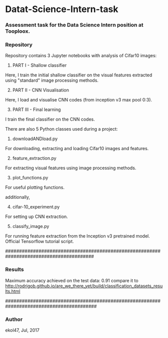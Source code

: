 # Datat-Science-Intern-task
### Assessment task for the Data Science Intern position at Tooploox.

### Repository
Repository contains 3 Jupyter notebooks with analysis of Cifar10 images:

1. PART I - Shallow classifier

Here, I train the initial shallow classifier on the visual features extracted using "standard" image processing methods. 

2. PART II - CNN Visualisation

Here, I load and visualise CNN codes (from inception v3 max pool 0:3).

3. PART III - Final learning

I train the final classifier on the CNN codes.

There are also 5 Python classes used during a project:

1. downloadANDload.py

For downloading, extracting and loading Cifar10 images and features.

2. feature_extraction.py

For extracting visual features using image processing methods.

3. plot_functions.py

For useful plotting functions.

additionally, 

4. cifar-10_experiment.py

For setting up CNN extraction.

5. classify_image.py

For running feature extraction from the Inception v3 pretrained model. Official Tensorflow tutorial script.

########################################################################################

### Results

Maximum accuracy achieved on the test data: 0.91
compare it to http://rodrigob.github.io/are_we_there_yet/build/classification_datasets_results.html

#########################################################################################

### Author

ekol47, Jul, 2017
